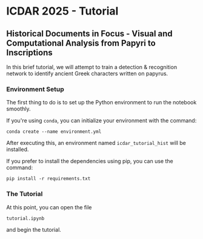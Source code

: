 # ICDAR 2025 - Tutorial
## Historical Documents in Focus - Visual and Computational Analysis from Papyri to Inscriptions

In this brief tutorial, we will attempt to train a detection & recognition network to identify ancient Greek characters written on papyrus.

### Environment Setup

The first thing to do is to set up the Python environment to run the notebook smoothly.

If you're using `conda`, you can initialize your environment with the command:

`conda create --name environment.yml`

After executing this, an environment named `icdar_tutorial_hist` will be installed.

If you prefer to install the dependencies using pip, you can use the command:

`pip install -r requirements.txt`

### The Tutorial

At this point, you can open the file

`tutorial.ipynb`

and begin the tutorial.
